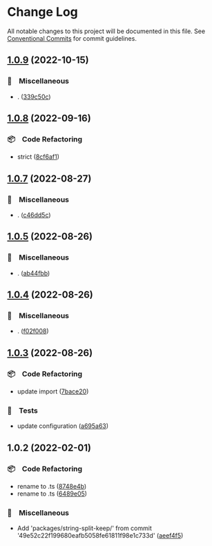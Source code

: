 # Change Log

All notable changes to this project will be documented in this file.
See [Conventional Commits](https://conventionalcommits.org) for commit guidelines.

## [1.0.9](https://github.com/bluelovers/ws-string/compare/string-split-keep2@1.0.8...string-split-keep2@1.0.9) (2022-10-15)



### 🔖　Miscellaneous

* . ([339c50c](https://github.com/bluelovers/ws-string/commit/339c50c70b046a1565bc9b359daba143a8a220e9))



## [1.0.8](https://github.com/bluelovers/ws-string/compare/string-split-keep2@1.0.7...string-split-keep2@1.0.8) (2022-09-16)



### 📦　Code Refactoring

* strict ([8cf6af1](https://github.com/bluelovers/ws-string/commit/8cf6af121592332cc6372a8ece0d165450eb0830))



## [1.0.7](https://github.com/bluelovers/ws-string/compare/string-split-keep2@1.0.5...string-split-keep2@1.0.7) (2022-08-27)



### 🔖　Miscellaneous

* . ([c46dd5c](https://github.com/bluelovers/ws-string/commit/c46dd5c282d6b6297c374f5e6983bc05a2a3914b))



## [1.0.5](https://github.com/bluelovers/ws-string/compare/string-split-keep2@1.0.4...string-split-keep2@1.0.5) (2022-08-26)



### 🔖　Miscellaneous

* . ([ab44fbb](https://github.com/bluelovers/ws-string/commit/ab44fbb3afc8931caea68a1528c74a4e873b0731))



## [1.0.4](https://github.com/bluelovers/ws-string/compare/string-split-keep2@1.0.3...string-split-keep2@1.0.4) (2022-08-26)



### 🔖　Miscellaneous

* . ([f02f008](https://github.com/bluelovers/ws-string/commit/f02f0084480b8c21f85f55f1c0d5f0e0e86306dc))



## [1.0.3](https://github.com/bluelovers/ws-string/compare/string-split-keep2@1.0.2...string-split-keep2@1.0.3) (2022-08-26)



### 📦　Code Refactoring

* update import ([7bace20](https://github.com/bluelovers/ws-string/commit/7bace20f1efebf35b133e58e6dd107bb2ceeb562))


### 🚨　Tests

* update configuration ([a695a63](https://github.com/bluelovers/ws-string/commit/a695a63cafc1a89b5f86cdbeb4cf1295933c9039))



## 1.0.2 (2022-02-01)


### 📦　Code Refactoring

* rename to .ts ([8748e4b](https://github.com/bluelovers/ws-string/commit/8748e4b8b5bdfe69cca80a40051ef0b2caaac7f7))
* rename to .ts ([6489e05](https://github.com/bluelovers/ws-string/commit/6489e0505ac0fab6f84bdc59f9717b72b9003fa2))


### 🔖　Miscellaneous

* Add 'packages/string-split-keep/' from commit '49e52c22f199680eafb5058fe61811f98e1c733d' ([aeef4f5](https://github.com/bluelovers/ws-string/commit/aeef4f5eacc20f2a04e7d04c744309dcc81848af))
